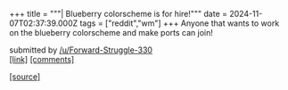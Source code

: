 +++
title = """| Blueberry colorscheme is for hire!"""
date = 2024-11-07T02:37:39.000Z
tags = ["reddit","wm"]
+++
Anyone that wants to work on the blueberry colorscheme and make ports can join!

submitted by [/u/Forward-Struggle-330](https://www.reddit.com/user/Forward-Struggle-330)  
[\[link\]](https://www.reddit.com/r/unixporn/comments/1glgbh8/blueberry_colorscheme_is_for_hire/) [\[comments\]](https://www.reddit.com/r/unixporn/comments/1glgbh8/blueberry_colorscheme_is_for_hire/)

[[source]](https://www.reddit.com/r/unixporn/comments/1glgbh8/blueberry_colorscheme_is_for_hire/)
